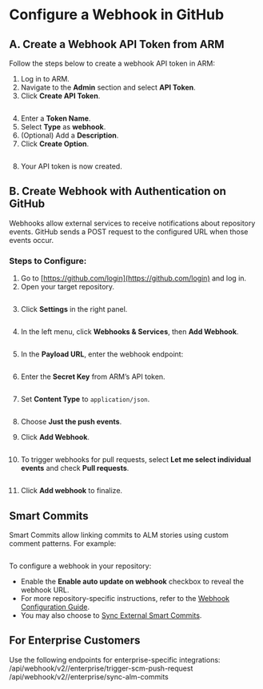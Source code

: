 # Configure a Webhook in GitHub

## A. Create a Webhook API Token from ARM

Follow the steps below to create a webhook API token in ARM:

1. Log in to ARM.
2. Navigate to the **Admin** section and select **API Token**.
3. Click **Create API Token**.

<figure><img src="../../../../../.gitbook/assets/image (940).png" alt=""></figure>

4. Enter a **Token Name**.
5. Select **Type** as **webhook**.
6. (Optional) Add a **Description**.
7. Click **Create Option**.

<figure><img src="../../../../../.gitbook/assets/image (941).png" alt=""></figure>

8. Your API token is now created.

## B. Create Webhook with Authentication on GitHub

Webhooks allow external services to receive notifications about repository events. GitHub sends a POST request to the configured URL when those events occur.

### Steps to Configure:

1. Go to [https://github.com/login](https://github.com/login) and log in.
2. Open your target repository.

<figure><img src="../../../../../.gitbook/assets/image (944).png" alt=""></figure>

3. Click **Settings** in the right panel.

<figure><img src="../../../../../.gitbook/assets/image (945).png" alt=""></figure>

4. In the left menu, click **Webhooks & Services**, then **Add Webhook**.

<figure><img src="../../../../../.gitbook/assets/image (946).png" alt=""></figure>

5. In the **Payload URL**, enter the webhook endpoint:

<figure><img src="../../../../../.gitbook/assets/image (947).png" alt=""></figure>

6. Enter the **Secret Key** from ARM’s API token.

<figure><img src="../../../../../.gitbook/assets/image (948).png" alt=""></figure>

7. Set **Content Type** to `application/json`.

<figure><img src="../../../../../.gitbook/assets/image (949).png" alt=""></figure>

8. Choose **Just the push events**.

9. Click **Add Webhook**.

<figure><img src="../../../../../.gitbook/assets/image (950).png" alt=""></figure>

10. To trigger webhooks for pull requests, select **Let me select individual events** and check **Pull requests**.

<figure><img src="../../../../../.gitbook/assets/image (951).png" alt=""></figure>

11. Click **Add webhook** to finalize.

## Smart Commits

Smart Commits allow linking commits to ALM stories using custom comment patterns. For example:

<figure><img src="../../../../../.gitbook/assets/image (952).png" alt=""></figure>

To configure a webhook in your repository:

- Enable the **Enable auto update on webhook** checkbox to reveal the webhook URL.
- For more repository-specific instructions, refer to the [Webhook Configuration Guide](file://product-guides/arm/arm-features/webhooks).
- You may also choose to [Sync External Smart Commits](file://product-guides/arm/arm-features/version-control/introduction-to-version-control/version-control-repositories-summary).

## For Enterprise Customers

Use the following endpoints for enterprise-specific integrations:
/api/webhook/v2/<orgname>/enterprise/trigger-scm-push-request
/api/webhook/v2/<orgname>/enterprise/sync-alm-commits
